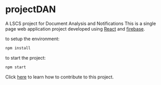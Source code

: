 # projectDAN
A LSCS project for Document Analysis and Notifications
This is a single page web application project developed using [React](https://reactjs.org/) and [firebase](https://firebase.google.com/).

to setup the environment:
```bash
npm install
```
to start the project:
```bash
npm start
```

Click [here](docs/CONTRIBUTING.md) to learn how to contribute to this project.
